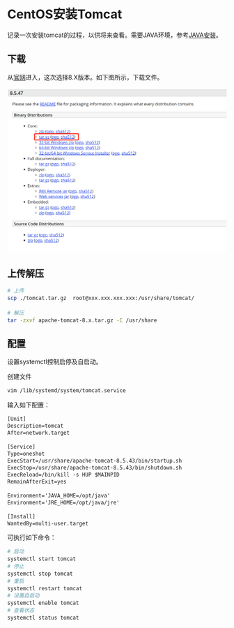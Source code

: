 # CentOS安装Tomcat

记录一次安装tomcat的过程，以供将来查看。需要JAVA环境，参考[JAVA安装](./setup-jdk)。

## 下载

从[官网]( https://tomcat.apache.org/ )进入，这次选择8.X版本。如下图所示，下载文件。

![image-20191031102801613](..\image\image-20191031102801613.png)

## 上传解压

``` bash
# 上传
scp ./tomcat.tar.gz  root@xxx.xxx.xxx.xxx:/usr/share/tomcat/

# 解压
tar -zxvf apache-tomcat-8.x.tar.gz -C /usr/share
```

## 配置

设置systemctl控制启停及自启动。

创建文件 

``` bash
vim /lib/systemd/system/tomcat.service
```

输入如下配置：

``` shell
[Unit]
Description=tomcat
After=network.target

[Service]
Type=oneshot
ExecStart=/usr/share/apache-tomcat-8.5.43/bin/startup.sh
ExecStop=/usr/share/apache-tomcat-8.5.43/bin/shutdown.sh
ExecReload=/bin/kill -s HUP $MAINPID
RemainAfterExit=yes

Environment='JAVA_HOME=/opt/java'
Environment='JRE_HOME=/opt/java/jre'

[Install]
WantedBy=multi-user.target
```

可执行如下命令：

```bash
# 启动
systemctl start tomcat
# 停止
systemctl stop tomcat
# 重启
systemctl restart tomcat
# 设置自启动
systemctl enable tomcat
# 查看状态
systemctl status tomcat
```

